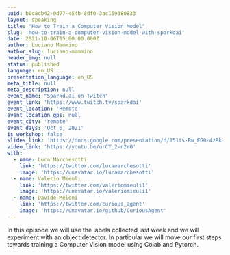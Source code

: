 ```yaml
---
uuid: b0c8cb42-0d77-454b-8df0-3ac159380833
layout: speaking
title: "How to Train a Computer Vision Model"
slug: 'how-to-train-a-computer-vision-model-with-sparkdai'
date: 2021-10-06T15:00:00.000Z
author: Luciano Mammino
author_slug: luciano-mammino
header_img: null
status: published
language: en_US
presentation_language: en_US
meta_title: null
meta_description: null
event_name: "Sparkd.ai on Twitch"
event_link: 'https://www.twitch.tv/sparkdai'
event_location: 'Remote'
event_location_gps: null
event_city: 'remote'
event_days: 'Oct 6, 2021'
is_workshop: false
slides_link: 'https://docs.google.com/presentation/d/151ts-Rw_EG0-4zBk-kGRniX2ImoCga8y28Qtayj78YI/edit?usp=sharing'
video_link: 'https://youtu.be/urCY_2-n2r0'
with:
  - name: Luca Marchesotti
    link: 'https://twitter.com/lucamarchesotti'
    image: 'https://unavatar.io/lucamarchesotti'
  - name: Valerio Mieuli
    link: 'https://twitter.com/valeriomieuli1'
    image: 'https://unavatar.io/valeriomieuli1'
  - name: Davide Meloni
    link: 'https://twitter.com/curious_agent'
    image: 'https://unavatar.io/github/CuriousAgent'
---
```


In this episode we will use the labels collected last week and we will experiment with an object detector. In particular we will move our first steps towards training a Computer Vision model using Colab and Pytorch.

